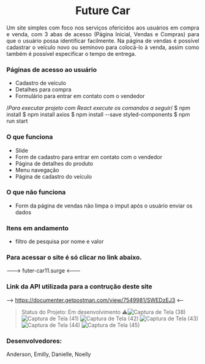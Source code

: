 
<h1 align="center"> Future Car</h1>



<p align="justify"> Um site simples com foco nos serviços ofericidos aos usuários em compra e venda, com 3 abas de acesso (Página Inicial, Vendas e Compras) para que o usuário possa identificar facilmente. Na página de vendas é possível cadastrar o veículo novo ou seminovo para colocá-lo à venda, assim como também é possível especificar o tempo de entrega.</p>


### Páginas de acesso ao usuário
- Cadastro de veículo
- Detalhes para compra 
- Formulário para entrar em contato com o vendedor 


/*Para executar projeto com React execute os comandos a seguir*/
$ npm install
$ npm install axios
$ npm install --save styled-components
$ npm run start



### O que funciona
- Slide
- Form de cadastro para entrar em contato com o vendedor
- Página de detalhes do produto
- Menu navegação
- Página de cadastro do veículo


### O que não funciona
- Form da página de vendas não limpa o imput após o usuário enviar os dados


### Itens em andamento
- filtro de pesquisa por nome e valor

### Para acessar o site é só clicar no link abaixo.
--->   futer-car11.surge  <---

### Link da API utilizada para a contrução deste site
--> https://documenter.getpostman.com/view/7549981/SWEDzEJ3  <--




> Status do Projeto: Em desenvolvimento :warning:![Captura de Tela (38)](https://user-images.githubusercontent.com/59965675/113527927-788b6880-9595-11eb-9ce5-b74e185613f3.png)
![Captura de Tela (41)](https://user-images.githubusercontent.com/59965675/113527942-8345fd80-9595-11eb-86b4-b27ab15dd771.png)
![Captura de Tela (42)](https://user-images.githubusercontent.com/59965675/113527952-8c36cf00-9595-11eb-9d43-c1ca30f63a7d.png)
![Captura de Tela (43)](https://user-images.githubusercontent.com/59965675/113527960-935ddd00-9595-11eb-96a1-cc23d4661f27.png)
![Captura de Tela (44)](https://user-images.githubusercontent.com/59965675/113527972-9ce74500-9595-11eb-8255-c8afd1b573ff.png)
![Captura de Tela (45)](https://user-images.githubusercontent.com/59965675/113527976-9fe23580-9595-11eb-96cf-e41345a54a11.png)

### Desenvolvedores:
Anderson,
Emilly,
Danielle,
Noelly

